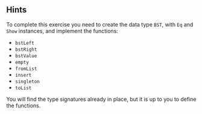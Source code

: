 ## Hints

To complete this exercise you need to create the data type `BST`,
with `Eq` and `Show` instances, and implement the functions:

- `bstLeft`
- `bstRight`
- `bstValue`
- `empty`
- `fromList`
- `insert`
- `singleton`
- `toList`

You will find the type signatures already in place, but it is up to you
to define the functions.
